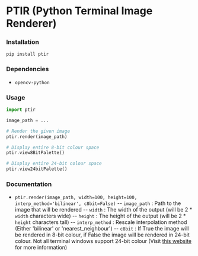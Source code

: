 # PTIR (Python Terminal Image Renderer)

### Installation
`pip install ptir`

### Dependencies
- `opencv-python`

### Usage
```python
import ptir

image_path = ...

# Render the given image
ptir.render(image_path)

# Display entire 8-bit colour space
ptir.view8BitPalette()

# Display entire 24-bit colour space
ptir.view24bitPalette()
```
### Documentation
- `ptir.render(image_path, width=100, height=100, interp_method='bilinear', c8bit=False)`
-- `image_path` : Path to the image that will be rendered
-- `width` : The width of the output (will be 2 * `width` characters wide)
-- `height` : The height of the output (will be 2 * `height` characters tall)
-- `interp_method` : Rescale interpolation method (Either 'bilinear' or 'nearest_neighbour')
-- `c8bit` : If True the image will be rendered in 8-bit colour, if False the image will be rendered in 24-bit colour. Not all terminal windows support 24-bit colour (Visit [this website](https://gist.github.com/XVilka/8346728) for more information)
